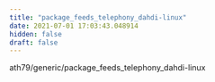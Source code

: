 ```yaml
---
title: "package_feeds_telephony_dahdi-linux"
date: 2021-07-01 17:03:43.048914
hidden: false
draft: false
---
```


ath79/generic/package_feeds_telephony_dahdi-linux

